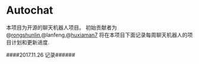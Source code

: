 # Autochat
本项目为开源的聊天机器人项目。
初始贡献者为@[rongshunlin](https://github.com/rongshunlin),@lanfeng,@[huxiaman7](https://github.com/huxiaoman7)
将在本项目下面记录每周聊天机器人的项目计划和更新进度.

####2017.11.26 记录######
